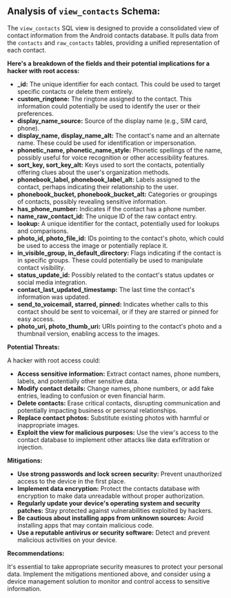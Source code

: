## Analysis of `view_contacts` Schema:

The `view_contacts` SQL view is designed to provide a consolidated view of contact information from the Android contacts database. It pulls data from the `contacts` and `raw_contacts` tables, providing a unified representation of each contact.

**Here's a breakdown of the fields and their potential implications for a hacker with root access:**

* **_id:** The unique identifier for each contact. This could be used to target specific contacts or delete them entirely.
* **custom_ringtone:** The ringtone assigned to the contact. This information could potentially be used to identify the user or their preferences.
* **display_name_source:** Source of the display name (e.g., SIM card, phone).
* **display_name, display_name_alt:** The contact's name and an alternate name. These could be used for identification or impersonation.
* **phonetic_name, phonetic_name_style:** Phonetic spellings of the name, possibly useful for voice recognition or other accessibility features.
* **sort_key, sort_key_alt:** Keys used to sort the contacts, potentially offering clues about the user's organization methods.
* **phonebook_label, phonebook_label_alt:**  Labels assigned to the contact, perhaps indicating their relationship to the user. 
* **phonebook_bucket, phonebook_bucket_alt:** Categories or groupings of contacts, possibly revealing sensitive information.
* **has_phone_number:**  Indicates if the contact has a phone number.
* **name_raw_contact_id:** The unique ID of the raw contact entry.
* **lookup:** A unique identifier for the contact, potentially used for lookups and comparisons.
* **photo_id, photo_file_id:**  IDs pointing to the contact's photo, which could be used to access the image or potentially replace it.
* **in_visible_group, in_default_directory:**  Flags indicating if the contact is in specific groups. These could potentially be used to manipulate contact visibility.
* **status_update_id:**  Possibly related to the contact's status updates or social media integration.
* **contact_last_updated_timestamp:**  The last time the contact's information was updated.
* **send_to_voicemail, starred, pinned:**  Indicates whether calls to this contact should be sent to voicemail, or if they are starred or pinned for easy access.
* **photo_uri, photo_thumb_uri:**  URIs pointing to the contact's photo and a thumbnail version, enabling access to the images.

**Potential Threats:**

A hacker with root access could:

* **Access sensitive information:**  Extract contact names, phone numbers, labels, and potentially other sensitive data.
* **Modify contact details:** Change names, phone numbers, or add fake entries, leading to confusion or even financial harm.
* **Delete contacts:**  Erase critical contacts, disrupting communication and potentially impacting business or personal relationships.
* **Replace contact photos:** Substitute existing photos with harmful or inappropriate images.
* **Exploit the view for malicious purposes:** Use the view's access to the contact database to implement other attacks like data exfiltration or injection.

**Mitigations:**

* **Use strong passwords and lock screen security:** Prevent unauthorized access to the device in the first place.
* **Implement data encryption:**  Protect the contacts database with encryption to make data unreadable without proper authorization.
* **Regularly update your device's operating system and security patches:**  Stay protected against vulnerabilities exploited by hackers.
* **Be cautious about installing apps from unknown sources:**  Avoid installing apps that may contain malicious code.
* **Use a reputable antivirus or security software:** Detect and prevent malicious activities on your device.

**Recommendations:**

It's essential to take appropriate security measures to protect your personal data. Implement the mitigations mentioned above, and consider using a device management solution to monitor and control access to sensitive information.
